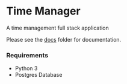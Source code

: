 # Time Manager

A time management full stack application

Please see the [docs](docs/) folder for documentation.


### Requirements

* Python 3
* Postgres Database
